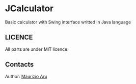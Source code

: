 # JCalculator

Basic calculator with Swing interface writted in Java language

## LICENCE

All parts are under MIT licence.

## Contacts
Author: [Maurizio Aru](http://www.ginopc.it)

